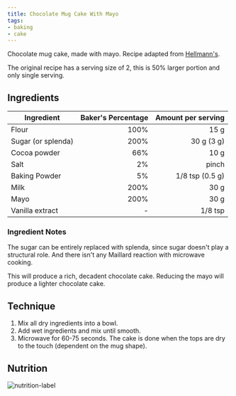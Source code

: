```yaml
---
title: Chocolate Mug Cake With Mayo
tags:
- baking
- cake
---
```


Chocolate mug cake, made with mayo.
Recipe adapted from [Hellmann's][1].

[1]: https://www.hellmanns.com/us/en/recipes/chocolate-cake-in-a-cup.html

The original recipe has a serving size of 2, this is 50% larger portion and only single serving.

## Ingredients

Ingredient | Baker's Percentage | Amount per serving
-|-:|-:
Flour | 100% | 15 g
Sugar (or splenda) | 200% | 30 g (3 g)
Cocoa powder | 66% | 10 g
Salt | 2% | pinch
Baking Powder | 5% | 1/8 tsp (0.5 g)
Milk | 200% | 30 g
Mayo | 200% | 30 g
Vanilla extract | - | 1/8 tsp

### Ingredient Notes

The sugar can be entirely replaced with splenda, since sugar doesn't play a structural role.
And there isn't any Maillard reaction with microwave cooking.

This will produce a rich, decadent chocolate cake.
Reducing the mayo will produce a lighter chocolate cake.

## Technique

1. Mix all dry ingredients into a bowl.
1. Add wet ingredients and mix until smooth.
1. Microwave for 60-75 seconds.
  The cake is done when the tops are dry to the touch (dependent on the mug shape).

## Nutrition

![nutrition-label](https://www.verywellfit.com/thmb/L2K0l4av-Px_9WJFxbIOAbdp2xA=/1000x0/Nutrition-Label-Embed-521737858-da3e353a59194a6f88df24a922a77d7d.png)
